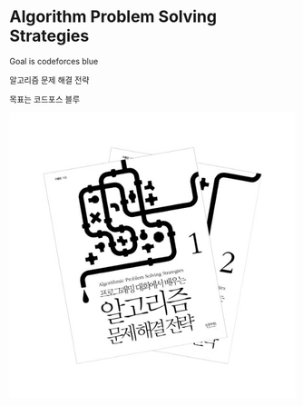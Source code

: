 # Algorithm Problem Solving Strategies 

Goal is codeforces blue

알고리즘 문제 해결 전략

목표는 코드포스 블루

![cover](.\img\cover.jpg)



